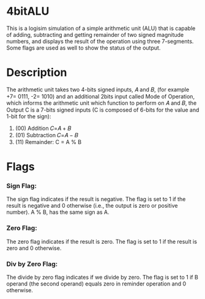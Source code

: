 # 4bitALU
This is a logisim simulation of a simple arithmetic unit (ALU) that is capable of adding, subtracting and getting remainder of two signed magnitude numbers, and displays the result of the operation using three 7-segments. Some flags are used as well to show the status of the output.
# Description
The arithmetic unit takes two 4-bits signed inputs, 𝐴 and 𝐵, (for example +7= 0111, -2= 1010) and an additional 2bits input called Mode of Operation, which informs the arithmetic unit which function to perform on 𝐴 and 𝐵, the Output C is a 7-bits signed inputs (C is composed of 6-bits for the value and 1-bit for the sign):
1. (00) Addition 𝐶=𝐴 + 𝐵
2. (01) Subtraction 𝐶=𝐴 − 𝐵
3. (11) Remainder: C = A % B
# Flags
### Sign Flag:
The sign flag indicates if the result is negative. The flag is set to 1 if the result is negative and 0
otherwise (i.e., the output is zero or positive number). A % B, has the same sign as A.
### Zero Flag:
The zero flag indicates if the result is zero. The flag is set to 1 if the result is zero and 0 otherwise.
### Div by Zero Flag:
The divide by zero flag indicates if we divide by zero. The flag is set to 1 if B operand (the second
operand) equals zero in reminder operation and 0 otherwise.
